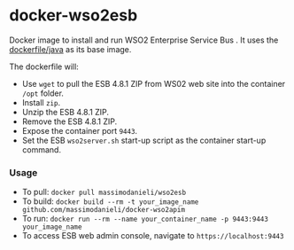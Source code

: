 docker-wso2esb
===================

Docker image to install and run WSO2 Enterprise Service Bus . It uses the [dockerfile/java](https://index.docker.io/u/dockerfile/java/) as its base image.


The dockerfile will:

* Use `wget` to pull the ESB 4.8.1 ZIP from WS02 web site into the container `/opt` folder.
* Install `zip`.
* Unzip the ESB 4.8.1 ZIP.
* Remove the ESB 4.8.1 ZIP.
* Expose the container port `9443`.
* Set the ESB  `wso2server.sh` start-up script as the container start-up command.

### Usage
* To pull: `docker pull massimodanieli/wso2esb`
* To build: `docker build --rm -t your_image_name github.com/massimodanieli/docker-wso2apim`
* To run: `docker run --rm --name your_container_name -p 9443:9443 your_image_name`
* To access ESB web admin console, navigate to `https://localhost:9443`

